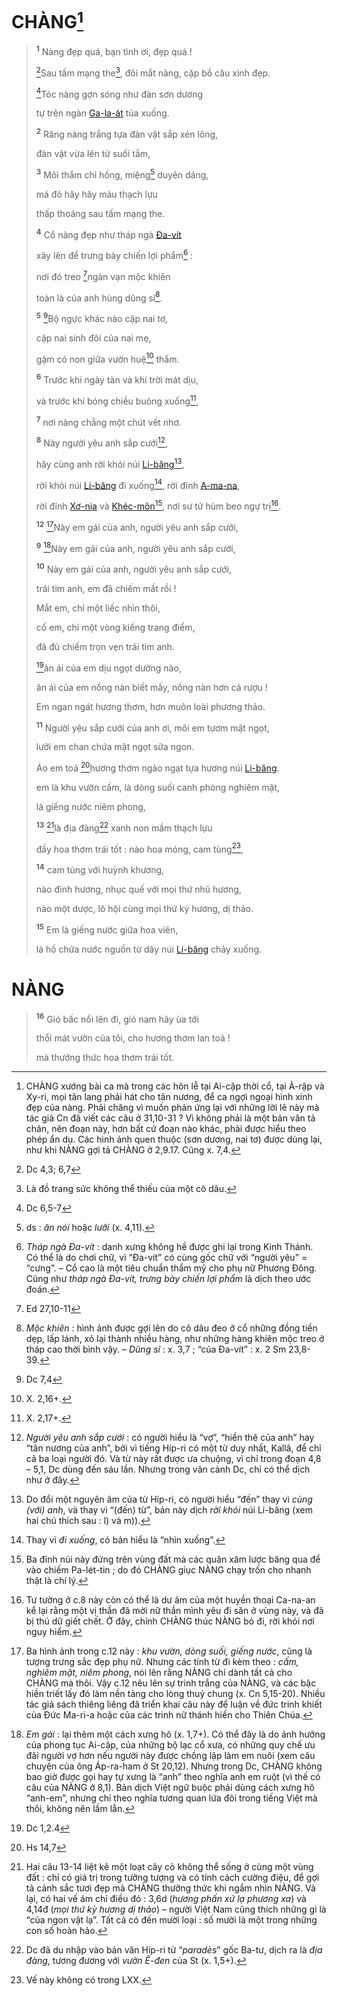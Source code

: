 # CHÀNG[^1-970f589d-9d52-4a63-ba30-6d93319efa16]

> <sup><b>1</b></sup> Nàng đẹp quá, bạn tình ơi, đẹp quá !
>
> [^1@-970f589d-9d52-4a63-ba30-6d93319efa16]Sau tấm mạng the[^2-970f589d-9d52-4a63-ba30-6d93319efa16], đôi mắt nàng, cặp bồ câu xinh đẹp.
>
> [^2@-970f589d-9d52-4a63-ba30-6d93319efa16]Tóc nàng gợn sóng như đàn sơn dương
>
> tự trên ngàn [Ga-la-át]() tủa xuống.
>
> <sup><b>2</b></sup> Răng nàng trắng tựa đàn vật sắp xén lông,
>
> đàn vật vừa lên từ suối tắm,
>
> <sup><b>3</b></sup> Môi thắm chỉ hồng, miệng[^4-970f589d-9d52-4a63-ba30-6d93319efa16] duyên dáng,
>
> má đỏ hây hây màu thạch lựu
>
> thấp thoáng sau tấm mạng the.
>
> <sup><b>4</b></sup> Cổ nàng đẹp như tháp ngà [Đa-vít]()
>
> xây lên để trưng bày chiến lợi phẩm[^5-970f589d-9d52-4a63-ba30-6d93319efa16] :
>
> nơi đó treo [^3@-970f589d-9d52-4a63-ba30-6d93319efa16]ngàn vạn mộc khiên
>
> toàn là của anh hùng dũng sĩ[^6-970f589d-9d52-4a63-ba30-6d93319efa16].
>
> <sup><b>5</b></sup> [^4@-970f589d-9d52-4a63-ba30-6d93319efa16]Bộ ngực khác nào cặp nai tơ,
>
> cặp nai sinh đôi của nai mẹ,
>
> gặm cỏ non giữa vườn huệ[^7-970f589d-9d52-4a63-ba30-6d93319efa16] thắm.
>
> <sup><b>6</b></sup> Trước khi ngày tàn và khí trời mát dịu,
>
> và trước khi bóng chiều buông xuống[^8-970f589d-9d52-4a63-ba30-6d93319efa16],
>
> <sup><b>7</b></sup> nơi nàng chẳng một chút vết nhơ.
>
> <sup><b>8</b></sup> Này người yêu anh sắp cưới[^11-970f589d-9d52-4a63-ba30-6d93319efa16],
>
> hãy cùng anh rời khỏi núi [Li-băng]()[^12-970f589d-9d52-4a63-ba30-6d93319efa16],
>
> rời khỏi núi [Li-băng]() đi xuống[^13-970f589d-9d52-4a63-ba30-6d93319efa16], rời đỉnh [A-ma-na](),
>
> rời đỉnh [Xơ-nia]() và [Khéc-môn]()[^14-970f589d-9d52-4a63-ba30-6d93319efa16], nơi sư tử hùm beo ngự trị[^15-970f589d-9d52-4a63-ba30-6d93319efa16].
>
> <sup><b>12</b></sup> [^17-970f589d-9d52-4a63-ba30-6d93319efa16]Này em gái của anh, người yêu anh sắp cưới,
>
> <sup><b>9</b></sup> [^16-970f589d-9d52-4a63-ba30-6d93319efa16]Này em gái của anh, người yêu anh sắp cưới,
>
> <sup><b>10</b></sup> Này em gái của anh, người yêu anh sắp cưới,
>
> trái tim anh, em đã chiếm mất rồi !
>
> Mắt em, chỉ một liếc nhìn thôi,
>
> cổ em, chỉ một vòng kiềng trang điểm,
>
> đã đủ chiếm trọn vẹn trái tim anh.
>
> [^5@-970f589d-9d52-4a63-ba30-6d93319efa16]ân ái của em dịu ngọt dường nào,
>
> ân ái của em nồng nàn biết mấy, nồng nàn hơn cả rượu !
>
> Em ngan ngát hương thơm, hơn muôn loài phương thảo.
>
> <sup><b>11</b></sup> Người yêu sắp cưới của anh ơi, môi em tươm mật ngọt,
>
> lưỡi em chan chứa mật ngọt sữa ngon.
>
> Áo em toả [^6@-970f589d-9d52-4a63-ba30-6d93319efa16]hương thơm ngào ngạt tựa hương núi [Li-băng]().
>
> em là khu vườn cấm, là dòng suối canh phòng nghiêm mật,
>
> là giếng nước niêm phong,
>
> <sup><b>13</b></sup> [^18-970f589d-9d52-4a63-ba30-6d93319efa16]là địa đàng[^19-970f589d-9d52-4a63-ba30-6d93319efa16] xanh non mầm thạch lựu
>
> đầy hoa thơm trái tốt : nào hoa móng, cam tùng[^20-970f589d-9d52-4a63-ba30-6d93319efa16],
>
> <sup><b>14</b></sup> cam tùng với huỳnh khương,
>
> nào đinh hương, nhục quế với mọi thứ nhũ hương,
>
> nào một dược, lô hội cùng mọi thứ kỳ hương, dị thảo.
>
> <sup><b>15</b></sup> Em là giếng nước giữa hoa viên,
>
> là hồ chứa nước nguồn từ dãy núi [Li-băng]() chảy xuống.

# NÀNG

> <sup><b>16</b></sup> Gió bấc nổi lên đi, gió nam hãy ùa tới
>
> thổi mát vườn của tôi, cho hương thơm lan toả !
>
> mà thưởng thức hoa thơm trái tốt.

[^1-970f589d-9d52-4a63-ba30-6d93319efa16]: CHÀNG xướng bài ca mà trong các hôn lễ tại Ai-cập thời cổ, tại Ả-rập và Xy-ri, mọi tân lang phải hát cho tân nương, để ca ngợi ngoại hình xinh đẹp của nàng. Phải chăng vì muốn phản ứng lại với những lời lẽ này mà tác giả Cn đã viết các câu ở 31,10-31 ? Vì không phải là một bản văn tả chân, nên đoạn này, hơn bất cứ đoạn nào khác, phải được hiểu theo phép ẩn dụ. Các hình ảnh quen thuộc (sơn dương, nai tơ) được dùng lại, như khi NÀNG gợi tả CHÀNG ở 2,9.17. Cũng x. 7,4.

[^2-970f589d-9d52-4a63-ba30-6d93319efa16]: Là đồ trang sức không thể thiếu của một cô dâu.

[^4-970f589d-9d52-4a63-ba30-6d93319efa16]: ds : _ăn nói_ hoặc _lưỡi_ (x. 4,11).

[^5-970f589d-9d52-4a63-ba30-6d93319efa16]: _Tháp ngà Đa-vít_ : danh xưng không hề được ghi lại trong Kinh Thánh. Có thể là do chơi chữ, vì “Đa-vít” có cùng gốc chữ với “người yêu” = “cưng”. – Cổ cao là một tiêu chuẩn thẩm mỹ cho phụ nữ Phương Đông. Cũng như _tháp ngà Đa-vít, trưng bày chiến lợi phẩm_ là dịch theo ước đoán.

[^6-970f589d-9d52-4a63-ba30-6d93319efa16]: _Mộc khiên_ : hình ảnh được gợi lên do cô dâu đeo ở cổ những đồng tiền dẹp, lấp lánh, xỏ lại thành nhiều hàng, như những hàng khiên mộc treo ở tháp cao thời bình vậy. – _Dũng sĩ_ : x. 3,7 ; “của Đa-vít” : x. 2 Sm 23,8-39.

[^7-970f589d-9d52-4a63-ba30-6d93319efa16]: X. 2,16+.

[^8-970f589d-9d52-4a63-ba30-6d93319efa16]: X. 2,17+.

[^11-970f589d-9d52-4a63-ba30-6d93319efa16]: _Người yêu anh sắp cưới_ : có người hiểu là “vợ”, “hiền thê của anh” hay “tân nương của anh”, bởi vì tiếng Híp-ri có một từ duy nhất, Kallâ, để chỉ cả ba loại người đó. Và từ này rất được ưa chuộng, vì chỉ trong đoạn 4,8 – 5,1, Dc dùng đến sáu lần. Nhưng trong văn cảnh Dc, chỉ có thể dịch như ở đây.

[^12-970f589d-9d52-4a63-ba30-6d93319efa16]: Do đổi một nguyên âm của từ Híp-ri, có người hiểu “đến” thay vì _cùng (với) anh_, và thay vì “(đến) từ”, bản này dịch _rời khỏi_ núi Li-băng (xem hai chú thích sau : l) và m)).

[^13-970f589d-9d52-4a63-ba30-6d93319efa16]: Thay vì _đi xuống_, có bản hiểu là “nhìn xuống”.

[^14-970f589d-9d52-4a63-ba30-6d93319efa16]: Ba đỉnh núi này đứng trên vùng đất mà các quân xâm lược băng qua để vào chiếm Pa-lét-tin ; do đó CHÀNG giục NÀNG chạy trốn cho nhanh thật là chí lý.

[^15-970f589d-9d52-4a63-ba30-6d93319efa16]: Tư tưởng ở c.8 này còn có thể là dư âm của một huyền thoại Ca-na-an kể lại rằng một vị thần đã mời nữ thần mình yêu đi săn ở vùng này, và đã bị thú dữ giết chết. Ở đây, chính CHÀNG thúc NÀNG bỏ đi, rời khỏi nơi nguy hiểm.

[^16-970f589d-9d52-4a63-ba30-6d93319efa16]: _Em gái_ : lại thêm một cách xưng hô (x. 1,7+). Có thể đây là do ảnh hưởng của phong tục Ai-cập, của những bộ lạc cổ xưa, có những quy chế ưu đãi người vợ hơn nếu người này được chồng lập làm em nuôi (xem câu chuyện của ông Áp-ra-ham ở St 20,12). Nhưng trong Dc, CHÀNG không bao giờ được gọi hay tự xưng là “anh” theo nghĩa anh em ruột (vì thế có câu của NÀNG ở 8,1). Bản dịch Việt ngữ buộc phải dùng cách xưng hô “anh-em”, nhưng chỉ theo nghĩa tương quan lứa đôi trong tiếng Việt mà thôi, không nên lầm lẫn.

[^17-970f589d-9d52-4a63-ba30-6d93319efa16]: Ba hình ảnh trong c.12 này : _khu vườn, dòng suối, giếng nước_, cũng là tượng trưng sắc đẹp phụ nữ. Nhưng các tính từ đi kèm theo : _cấm, nghiêm mật, niêm phong_, nói lên rằng NÀNG chỉ dành tất cả cho CHÀNG mà thôi. Vậy c.12 nêu lên sự trinh trắng của NÀNG, và các bậc hiền triết lấy đó làm nền tảng cho lòng thuỷ chung (x. Cn 5,15-20). Nhiều tác giả sách thiêng liêng đã triển khai câu này để luận về đức trinh khiết của Đức Ma-ri-a hoặc của các trinh nữ thánh hiến cho Thiên Chúa.

[^18-970f589d-9d52-4a63-ba30-6d93319efa16]: Hai câu 13-14 liệt kê một loạt cây cỏ không thể sống ở cùng một vùng đất : chỉ có giá trị trong tưởng tượng và có tính cách cường điệu, để gợi tả cảnh sắc tươi đẹp mà CHÀNG thưởng thức khi ngắm nhìn NÀNG. Vả lại, có hai vế ám chỉ điều đó : 3,6d (_hương phấn xứ lạ phương xa_) và 4,14đ (_mọi thứ kỳ hương dị thảo_) – người Việt Nam cũng thích những gì là “của ngon vật lạ”. Tất cả có đến mười loại : số mười là một trong những con số hoàn hảo.

[^19-970f589d-9d52-4a63-ba30-6d93319efa16]: Dc đã du nhập vào bản văn Híp-ri từ “_paradès_” gốc Ba-tư, dịch ra là _địa đàng_, tương đương với _vườn Ê-đen_ của St (x. 1,5+).

[^20-970f589d-9d52-4a63-ba30-6d93319efa16]: Vế này không có trong LXX.

[^1@-970f589d-9d52-4a63-ba30-6d93319efa16]: Dc 4,3; 6,7

[^2@-970f589d-9d52-4a63-ba30-6d93319efa16]: Dc 6,5-7

[^3@-970f589d-9d52-4a63-ba30-6d93319efa16]: Ed 27,10-11

[^4@-970f589d-9d52-4a63-ba30-6d93319efa16]: Dc 7,4

[^5@-970f589d-9d52-4a63-ba30-6d93319efa16]: Dc 1,2.4

[^6@-970f589d-9d52-4a63-ba30-6d93319efa16]: Hs 14,7
